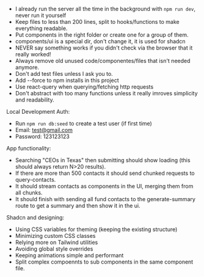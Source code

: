 - I already run the server all the time in the background with `npm run dev`, never run it yourself
- Keep files to less than 200 lines, split to hooks/functions to make everything readable.
- Put components in the right folder or create one for a group of them.
- components/ui is a special dir, don't change it, it is used for shadcn
- NEVER say something works if you didn't check via the browser that it really worked!
- Always remove old unused code/componentes/files that isn't needed anymore.
- Don't add test files unless I ask you to.
- Add --force to npm installs in this project
- Use react-query when querying/fetching http requests
- Don't abstract with too many functions unless it really imroves simplicity and readability.

Local Development Auth:
- Run `npm run db:seed` to create a test user (if first time)
- Email: test@gmail.com
- Password: 123123123

App functionality:
- Searching "CEOs in Texas" then submitting should show loading (this should always return N>20 results).
- If there are more than 500 contacts it should send chunked requests to query-contacts.
- It should stream contacts as components in the UI, merging them from all chunks.
- It should finish with sending all fund contacts to the generate-summary route to get a summary and then show it in the ui.


Shadcn and designing:
  - Using CSS variables for theming (keeping the existing structure)
  - Minimizing custom CSS classes
  - Relying more on Tailwind utilities
  - Avoiding global style overrides
  - Keeping animations simple and performant
  - Split complex compoennts to sub components in the same component file.